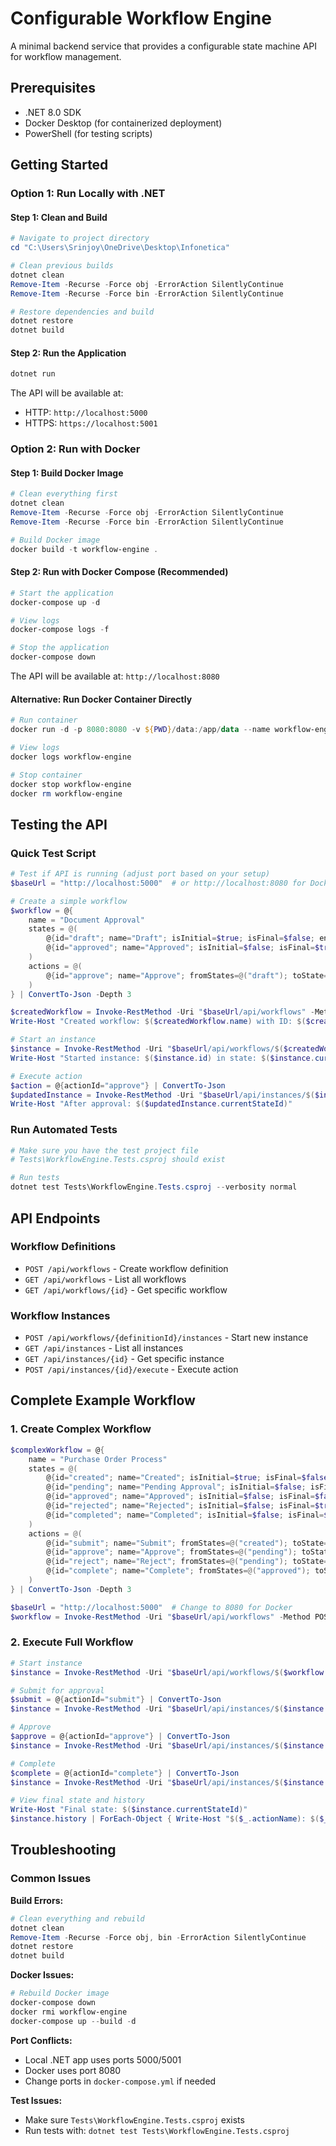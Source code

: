 # Configurable Workflow Engine

A minimal backend service that provides a configurable state machine API for workflow management.

## Prerequisites

- .NET 8.0 SDK
- Docker Desktop (for containerized deployment)
- PowerShell (for testing scripts)

## Getting Started

### Option 1: Run Locally with .NET

#### Step 1: Clean and Build
```powershell
# Navigate to project directory
cd "C:\Users\Srinjoy\OneDrive\Desktop\Infonetica"

# Clean previous builds
dotnet clean
Remove-Item -Recurse -Force obj -ErrorAction SilentlyContinue
Remove-Item -Recurse -Force bin -ErrorAction SilentlyContinue

# Restore dependencies and build
dotnet restore
dotnet build
```

#### Step 2: Run the Application
```powershell
dotnet run
```

The API will be available at:
- HTTP: `http://localhost:5000`
- HTTPS: `https://localhost:5001`

### Option 2: Run with Docker

#### Step 1: Build Docker Image
```powershell
# Clean everything first
dotnet clean
Remove-Item -Recurse -Force obj -ErrorAction SilentlyContinue
Remove-Item -Recurse -Force bin -ErrorAction SilentlyContinue

# Build Docker image
docker build -t workflow-engine .
```

#### Step 2: Run with Docker Compose (Recommended)
```powershell
# Start the application
docker-compose up -d

# View logs
docker-compose logs -f

# Stop the application
docker-compose down
```

The API will be available at: `http://localhost:8080`

#### Alternative: Run Docker Container Directly
```powershell
# Run container
docker run -d -p 8080:8080 -v ${PWD}/data:/app/data --name workflow-engine workflow-engine

# View logs
docker logs workflow-engine

# Stop container
docker stop workflow-engine
docker rm workflow-engine
```

## Testing the API

### Quick Test Script
```powershell
# Test if API is running (adjust port based on your setup)
$baseUrl = "http://localhost:5000"  # or http://localhost:8080 for Docker

# Create a simple workflow
$workflow = @{
    name = "Document Approval"
    states = @(
        @{id="draft"; name="Draft"; isInitial=$true; isFinal=$false; enabled=$true}
        @{id="approved"; name="Approved"; isInitial=$false; isFinal=$true; enabled=$true}
    )
    actions = @(
        @{id="approve"; name="Approve"; fromStates=@("draft"); toState="approved"; enabled=$true}
    )
} | ConvertTo-Json -Depth 3

$createdWorkflow = Invoke-RestMethod -Uri "$baseUrl/api/workflows" -Method POST -Body $workflow -ContentType "application/json"
Write-Host "Created workflow: $($createdWorkflow.name) with ID: $($createdWorkflow.id)"

# Start an instance
$instance = Invoke-RestMethod -Uri "$baseUrl/api/workflows/$($createdWorkflow.id)/instances" -Method POST
Write-Host "Started instance: $($instance.id) in state: $($instance.currentStateId)"

# Execute action
$action = @{actionId="approve"} | ConvertTo-Json
$updatedInstance = Invoke-RestMethod -Uri "$baseUrl/api/instances/$($instance.id)/execute" -Method POST -Body $action -ContentType "application/json"
Write-Host "After approval: $($updatedInstance.currentStateId)"
```

### Run Automated Tests
```powershell
# Make sure you have the test project file
# Tests\WorkflowEngine.Tests.csproj should exist

# Run tests
dotnet test Tests\WorkflowEngine.Tests.csproj --verbosity normal
```

## API Endpoints

### Workflow Definitions
- `POST /api/workflows` - Create workflow definition
- `GET /api/workflows` - List all workflows
- `GET /api/workflows/{id}` - Get specific workflow

### Workflow Instances  
- `POST /api/workflows/{definitionId}/instances` - Start new instance
- `GET /api/instances` - List all instances
- `GET /api/instances/{id}` - Get specific instance
- `POST /api/instances/{id}/execute` - Execute action

## Complete Example Workflow

### 1. Create Complex Workflow
```powershell
$complexWorkflow = @{
    name = "Purchase Order Process"
    states = @(
        @{id="created"; name="Created"; isInitial=$true; isFinal=$false; enabled=$true}
        @{id="pending"; name="Pending Approval"; isInitial=$false; isFinal=$false; enabled=$true}
        @{id="approved"; name="Approved"; isInitial=$false; isFinal=$false; enabled=$true}
        @{id="rejected"; name="Rejected"; isInitial=$false; isFinal=$true; enabled=$true}
        @{id="completed"; name="Completed"; isInitial=$false; isFinal=$true; enabled=$true}
    )
    actions = @(
        @{id="submit"; name="Submit"; fromStates=@("created"); toState="pending"; enabled=$true}
        @{id="approve"; name="Approve"; fromStates=@("pending"); toState="approved"; enabled=$true}
        @{id="reject"; name="Reject"; fromStates=@("pending"); toState="rejected"; enabled=$true}
        @{id="complete"; name="Complete"; fromStates=@("approved"); toState="completed"; enabled=$true}
    )
} | ConvertTo-Json -Depth 3

$baseUrl = "http://localhost:5000"  # Change to 8080 for Docker
$workflow = Invoke-RestMethod -Uri "$baseUrl/api/workflows" -Method POST -Body $complexWorkflow -ContentType "application/json"
```

### 2. Execute Full Workflow
```powershell
# Start instance
$instance = Invoke-RestMethod -Uri "$baseUrl/api/workflows/$($workflow.id)/instances" -Method POST

# Submit for approval
$submit = @{actionId="submit"} | ConvertTo-Json
$instance = Invoke-RestMethod -Uri "$baseUrl/api/instances/$($instance.id)/execute" -Method POST -Body $submit -ContentType "application/json"

# Approve
$approve = @{actionId="approve"} | ConvertTo-Json  
$instance = Invoke-RestMethod -Uri "$baseUrl/api/instances/$($instance.id)/execute" -Method POST -Body $approve -ContentType "application/json"

# Complete
$complete = @{actionId="complete"} | ConvertTo-Json
$instance = Invoke-RestMethod -Uri "$baseUrl/api/instances/$($instance.id)/execute" -Method POST -Body $complete -ContentType "application/json"

# View final state and history
Write-Host "Final state: $($instance.currentStateId)"
$instance.history | ForEach-Object { Write-Host "$($_.actionName): $($_.fromStateId) -> $($_.toStateId)" }
```

## Troubleshooting

### Common Issues

**Build Errors:**
```powershell
# Clean everything and rebuild
dotnet clean
Remove-Item -Recurse -Force obj, bin -ErrorAction SilentlyContinue
dotnet restore
dotnet build
```

**Docker Issues:**
```powershell
# Rebuild Docker image
docker-compose down
docker rmi workflow-engine
docker-compose up --build -d
```

**Port Conflicts:**
- Local .NET app uses ports 5000/5001
- Docker uses port 8080
- Change ports in `docker-compose.yml` if needed

**Test Issues:**
- Make sure `Tests\WorkflowEngine.Tests.csproj` exists
- Run tests with: `dotnet test Tests\WorkflowEngine.Tests.csproj`